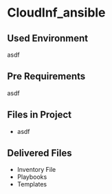 # CloudInf_ansible

## Used Environment
asdf

## Pre Requirements
asdf

## Files in Project
* asdf

## Delivered Files
* Inventory File
* Playbooks
* Templates
